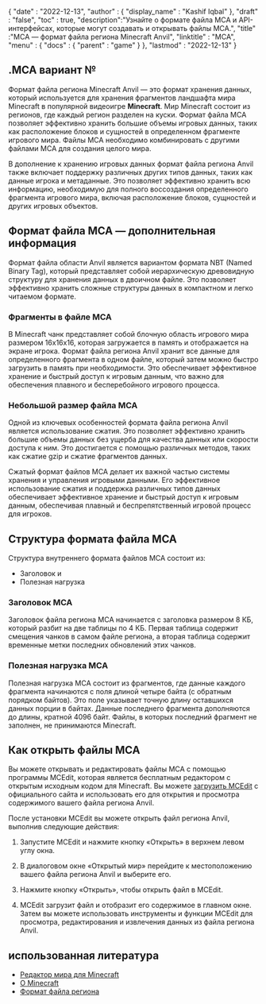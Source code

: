 {
  "date" : "2022-12-13",
  "author" : {
    "display_name" : "Kashif Iqbal"
},
  "draft" : "false",
  "toc" : true,
  "description":"Узнайте о формате файла MCA и API-интерфейсах, которые могут создавать и открывать файлы MCA.",
  "title" :"MCA — формат файла региона Minecraft Anvil",
  "linktitle" : "MCA",
  "menu" : {
    "docs" : {
      "parent" : "game"
}
},
  "lastmod" : "2022-12-13"
}

## .MCA вариант №

Формат файла региона Minecraft Anvil — это формат хранения данных, который используется для хранения фрагментов ландшафта мира Minecraft в популярной видеоигре **Minecraft**. Мир Minecraft состоит из регионов, где каждый регион разделен на куски. Формат файла MCA позволяет эффективно хранить большие объемы игровых данных, таких как расположение блоков и сущностей в определенном фрагменте игрового мира. Файлы MCA необходимо комбинировать с другими файлами MCA для создания целого мира.

В дополнение к хранению игровых данных формат файла региона Anvil также включает поддержку различных других типов данных, таких как данные игрока и метаданные. Это позволяет эффективно хранить всю информацию, необходимую для полного воссоздания определенного фрагмента игрового мира, включая расположение блоков, сущностей и других игровых объектов.

## Формат файла MCA — дополнительная информация

Формат файла области Anvil является вариантом формата NBT (Named Binary Tag), который представляет собой иерархическую древовидную структуру для хранения данных в двоичном файле. Это позволяет эффективно хранить сложные структуры данных в компактном и легко читаемом формате.

### Фрагменты в файле MCA

В Minecraft чанк представляет собой блочную область игрового мира размером 16x16x16, которая загружается в память и отображается на экране игрока. Формат файла региона Anvil хранит все данные для определенного фрагмента в одном файле, который затем можно быстро загрузить в память при необходимости. Это обеспечивает эффективное хранение и быстрый доступ к игровым данным, что важно для обеспечения плавного и бесперебойного игрового процесса.

### Небольшой размер файла MCA

Одной из ключевых особенностей формата файла региона Anvil является использование сжатия. Это позволяет эффективно хранить большие объемы данных без ущерба для качества данных или скорости доступа к ним. Это достигается с помощью различных методов, таких как сжатие gzip и сжатие фрагментов данных.

Сжатый формат файлов MCA делает их важной частью системы хранения и управления игровыми данными. Его эффективное использование сжатия и поддержка различных типов данных обеспечивает эффективное хранение и быстрый доступ к игровым данным, обеспечивая плавный и беспрепятственный игровой процесс для игроков.

## Структура формата файла MCA

Структура внутреннего формата файлов MCA состоит из:
* Заголовок и
* Полезная нагрузка

### Заголовок MCA

Заголовок файла региона MCA начинается с заголовка размером 8 КБ, который разбит на две таблицы по 4 КБ. Первая таблица содержит смещения чанков в самом файле региона, а вторая таблица содержит временные метки последних обновлений этих чанков.

### Полезная нагрузка MCA

Полезная нагрузка MCA состоит из фрагментов, где данные каждого фрагмента начинаются с поля длиной четыре байта (с обратным порядком байтов). Это поле указывает точную длину оставшихся данных порции в байтах. Данные последнего фрагмента дополняются до длины, кратной 4096 байт. Файлы, в которых последний фрагмент не заполнен, не принимаются Minecraft.

## Как открыть файлы MCA

Вы можете открывать и редактировать файлы MCA с помощью программы MCEdit, которая является бесплатным редактором с открытым исходным кодом для Minecraft. Вы можете [загрузить MCEdit](https://www.mcedit.net/) с официального сайта и использовать его для открытия и просмотра содержимого вашего файла региона Anvil.

После установки MCEdit вы можете открыть файл региона Anvil, выполнив следующие действия:

1. Запустите MCEdit и нажмите кнопку «Открыть» в верхнем левом углу окна.

1. В диалоговом окне «Открытый мир» перейдите к местоположению вашего файла региона Anvil и выберите его.

1. Нажмите кнопку «Открыть», чтобы открыть файл в MCEdit.

1. MCEdit загрузит файл и отобразит его содержимое в главном окне. Затем вы можете использовать инструменты и функции MCEdit для просмотра, редактирования и извлечения данных из файла региона Anvil.

## использованная литература

* [Редактор мира для Minecraft](https://www.mcedit.net/)
* [О Minecraft](https://www.minecraft.net/en-us)
* [Формат файла региона](https://minecraft.fandom.com/wiki/Region_file_format)

